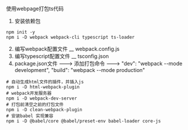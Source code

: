 使用webpage打包ts代码

1. 安装依赖包

```shell
npm init -y
npm i -D webpack webpack-cli typescript ts-loader
```

2. 编写webpack配置文件 __ webpack.config.js
3. 编写typescript配置文件 __ tsconfig.json
4. package.json文件 ---> 添加打包命令 ---> "dev": "webpack --mode development", "build": "webpack --mode production"

```shell
# 自动生成html文件的插件，并插入js
npm i -D html-webpack-plugin
# webpack开发服务器
npm i -D webpack-dev-server
# 打包前清空之前的打包文件
npm i -D clean-webpack-plugin
# 安装babel 实现兼容
npm i -D @babel/core @babel/preset-env babel-loader core-js
```